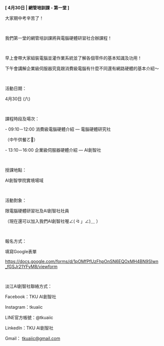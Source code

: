 **[ 4月30日 | 網管培訓課 - 第一堂 ]**

大家期中考辛苦了！

&nbsp;

我們第一堂的網管培訓課將與電腦硬體研習社合辦課程！

&nbsp;

早上會帶大家組裝電腦並灌作業系統並了解各個零件的基本知識及功用！

下午會講解企業級伺服器究竟跟消費級電腦有什麼不同還有網路硬體的基本介紹～

&nbsp;

活動日期：

4月30日 (六)

&nbsp;

課程時段及場次：

\- 09:10－12:00 消費級電腦硬體介紹 — 電腦硬體研究社

（中午供餐ㄛ🍱）

\- 13:10－16:00 企業級伺服器硬體介紹 — AI創智社

&nbsp;

授課地點：

AI創智學院實境場域

&nbsp;

活動對象：

限電腦硬體研習社及AI創智社社員

（現在還可以加入我們AI創智社喔∠( ᐛ 」∠)＿ ）

&nbsp;

報名方式：

填寫Google表單

https://docs.google.com/forms/d/1pOMfPfUzFhpOnSN6EQOxMH4BN9SIwn_fGSJr21YFyM8/viewform

&nbsp;

淡江AI創智社聯絡方式：

Facebook：TKU AI創智社

Instagram：tkuaiic

LINE官方帳號：@tkuaiic

LinkedIn：TKU AI創智社

Gmail： tkuaiic@gmail.com
